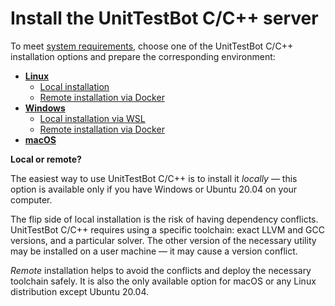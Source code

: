 # Install the UnitTestBot C/C++ server

To meet [system requirements](system-requirements), 
choose one of the UnitTestBot C/C++ installation options and prepare the corresponding environment:

* [**Linux**](linux)
	* [Local installation](install-server-on-ubuntu)
	* [Remote installation via Docker](linux-remote)
* [**Windows**](windows)
	* [Local installation via WSL](windows-local)
	* [Remote installation via Docker](windows-remote)
* [**macOS**](macos)

**Local or remote?**

The easiest way to use UnitTestBot C/C++ is to install it _locally_ — this option is available only if you have 
Windows or Ubuntu 20.04 on your computer.

The flip side of local installation is the risk of having dependency conflicts. UnitTestBot C/C++ requires using a specific toolchain: exact LLVM and GCC versions, and a particular solver. The other version of the necessary utility may be installed on a user
machine — it may cause a version conflict.

_Remote_ installation helps to avoid the conflicts and deploy the necessary toolchain safely. It is also the 
only available option for macOS or any Linux distribution except Ubuntu 20.04.
